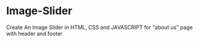 # Image-Slider

Create An Image Slider in HTML, CSS and JAVASCRIPT for "about us" page with header and footer
